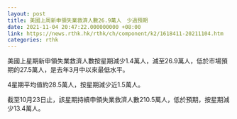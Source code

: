 ```yaml
---
layout: post
title: 美國上周新申領失業救濟人數26.9萬人　少過預期
date: 2021-11-04 20:47:22.000000000 +08:00
link: https://news.rthk.hk/rthk/ch/component/k2/1618411-20211104.htm
categories: rthk
---
```


美國上星期新申領失業救濟人數按星期減少1.4萬人，減至26.9萬人，低於市場預期的27.5萬人，是去年3月中以來最低水平。

4星期平均值約28.5萬人，按星期減少近1.5萬人。

截至10月23日止，該星期持續申領失業救濟人數210.5萬人，低於預期，按星期減少13.4萬人。
